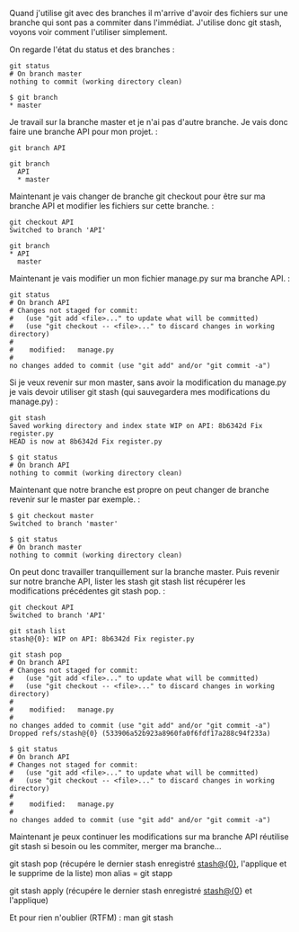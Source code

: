 Quand j'utilise git avec des branches il m'arrive d'avoir des fichiers
sur une branche qui sont pas a commiter dans l'immédiat. J'utilise donc
git stash, voyons voir comment l'utiliser simplement.

On regarde l'état du status et des branches :

    git status
    # On branch master
    nothing to commit (working directory clean)

    $ git branch
    * master

Je travail sur la branche master et je n'ai pas d'autre branche. Je vais
donc faire une branche API pour mon projet. :

    git branch API

    git branch
      API
      * master

Maintenant je vais changer de branche git checkout pour être sur ma
branche API et modifier les fichiers sur cette branche. :

    git checkout API
    Switched to branch 'API'

    git branch
    * API
      master

Maintenant je vais modifier un mon fichier manage.py sur ma branche API.
:

    git status
    # On branch API
    # Changes not staged for commit:
    #   (use "git add <file>..." to update what will be committed)
    #   (use "git checkout -- <file>..." to discard changes in working directory)
    #
    #    modified:   manage.py
    #
    no changes added to commit (use "git add" and/or "git commit -a")

Si je veux revenir sur mon master, sans avoir la modification du
manage.py je vais devoir utiliser git stash (qui sauvegardera mes
modifications du manage.py) :

    git stash
    Saved working directory and index state WIP on API: 8b6342d Fix register.py
    HEAD is now at 8b6342d Fix register.py

    $ git status
    # On branch API
    nothing to commit (working directory clean)

Maintenant que notre branche est propre on peut changer de branche
revenir sur le master par exemple. :

    $ git checkout master
    Switched to branch 'master'

    $ git status
    # On branch master
    nothing to commit (working directory clean)

On peut donc travailler tranquillement sur la branche master. Puis
revenir sur notre branche API, lister les stash git stash list récupérer
les modifications précédentes git stash pop. :

    git checkout API
    Switched to branch 'API'

    git stash list
    stash@{0}: WIP on API: 8b6342d Fix register.py

    git stash pop
    # On branch API
    # Changes not staged for commit:
    #   (use "git add <file>..." to update what will be committed)
    #   (use "git checkout -- <file>..." to discard changes in working directory)
    #
    #    modified:   manage.py
    #
    no changes added to commit (use "git add" and/or "git commit -a")
    Dropped refs/stash@{0} (533906a52b923a8960fa0f6fdf17a288c94f233a)

    $ git status
    # On branch API
    # Changes not staged for commit:
    #   (use "git add <file>..." to update what will be committed)
    #   (use "git checkout -- <file>..." to discard changes in working directory)
    #
    #    modified:   manage.py
    #
    no changes added to commit (use "git add" and/or "git commit -a")

Maintenant je peux continuer les modifications sur ma branche API
réutilise git stash si besoin ou les commiter, merger ma branche…

git stash pop (récupére le dernier stash enregistré
[stash@{0}](mailto:stash@{0}), l'applique et le supprime de la liste)
mon alias = git stapp

git stash apply (récupére le dernier stash enregistré
[stash@{0](mailto:stash@{0)} et l'applique)

Et pour rien n'oublier (RTFM) : man git stash

